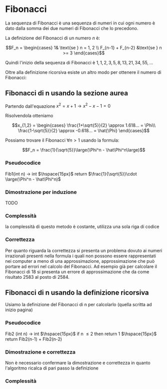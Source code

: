 ﻿# Fibonacci

La sequenza di Fibonacci è una sequenza di numeri in cui ogni numero è dato dalla somma dei due numeri di Fibonacci che lo precedono.

La definizione del Fibonacci di un numero $n$ è:

$$F_n = \begin{cases}
1& \text{se } n = 1, 2 \\ 
F_{n-1} + F_{n-2} &\text{se } n >= 3
\end{cases}$$

Quindi l'inizio della sequenza di Fibonacci è $1, 1, 2, 3, 5, 8, 13, 21, 34, 55,...$

Oltre alla definizione ricorsiva esiste un altro modo per ottenere il numero di Fibonacci:

## Fibonacci di n usando la sezione aurea

Partendo dall'equazione $x^2 = x + 1 \longrightarrow x^2 - x - 1 = 0$

Risolvendola otteniamo

$$x_{1,2} = \begin{cases}
\frac{1+\sqrt{5}}{2} \approx 1.618... = \Phi\\
\frac{1-\sqrt{5}}{2} \approx -0.618... = \hat{\Phi}
\end{cases}$$

Possiamo trovare il Fibonacci $\forall n > 1$ usando la formula:

$$F_n = \frac{1}{\sqrt{5}}\large(\Phi^n - \hat\Phi^n\large)$$

### Pseudocodice

Fib1(int n) -> int
$\hspace{15px}$ return $\frac{1}{\sqrt{5}}\cdot \large(\Phi^n - \hat\Phi^n)$



### Dimostrazione per induzione
TODO

### Complessità
la complessità di questo metodo è costante, utilizza una sola riga di codice

### Correttezza
Per quanto riguarda la correttezza si presenta un problema dovuto ai numeri irrazionali presenti nella formula i quali non possono essere rappresentati nei computer a meno di una approssimazione, approssimazione che può portare ad errori nel calcolo del Fibonacci. Ad esempio già per calcolare il Fibonacci di 18 si presenta un errore di approssimazione che da come risultato 2583 al posto di 2584.


## Fibonacci di n usando la definizione ricorsiva

Usiamo la definizione del Fibonacci di n per calcolarlo (quella scritta ad inizio pagina)

### Pseudocodice

Fib2 (int n) -> int
$\hspace{15px}$ if  n $\leq 2$ then return 1
$\hspace{15px}$ return Fib2(n-1) + Fib2(n-2)

### Dimostrazione e correttezza
Non è necessario confermare la dimostrazione e correttezza in quanto l'algoritmo ricalca di pari passo la definizione

### Complessità
